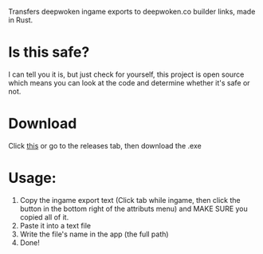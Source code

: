 Transfers deepwoken ingame exports to deepwoken.co builder links, made in Rust. 

# Is this safe?
I can tell you it is, but just check for yourself, this project is open source which means you can look at the code and determine whether it's safe or not.

# Download
Click [this](https://github.com/Dqmino/DeepwokenExprter4R/releases/tag/1.0) or go to the releases tab, then download the .exe

# Usage:

1. Copy the ingame export text (Click tab while ingame, then click the button in the bottom right of the attributs menu) and MAKE SURE you copied all of it.
2. Paste it into a text file
3. Write the file's name in the app (the full path)
4. Done!
